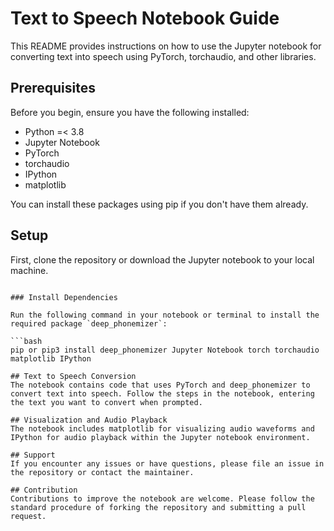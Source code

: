# Text to Speech Notebook Guide

This README provides instructions on how to use the Jupyter notebook for converting text into speech using PyTorch, torchaudio, and other libraries.

## Prerequisites

Before you begin, ensure you have the following installed:
- Python =< 3.8
- Jupyter Notebook
- PyTorch
- torchaudio
- IPython
- matplotlib

You can install these packages using pip if you don't have them already.

## Setup

First, clone the repository or download the Jupyter notebook to your local machine.

``` Cd TextToSpeechPytorch.ipynb

### Install Dependencies

Run the following command in your notebook or terminal to install the required package `deep_phonemizer`:

```bash
pip or pip3 install deep_phonemizer Jupyter Notebook torch torchaudio matplotlib IPython

## Text to Speech Conversion
The notebook contains code that uses PyTorch and deep_phonemizer to convert text into speech. Follow the steps in the notebook, entering the text you want to convert when prompted.

## Visualization and Audio Playback
The notebook includes matplotlib for visualizing audio waveforms and IPython for audio playback within the Jupyter notebook environment.

## Support
If you encounter any issues or have questions, please file an issue in the repository or contact the maintainer.

## Contribution
Contributions to improve the notebook are welcome. Please follow the standard procedure of forking the repository and submitting a pull request.
